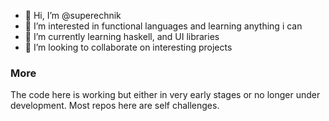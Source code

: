 - 👋 Hi, I’m @superechnik
- 👀 I’m interested in functional languages and learning anything i can
- 🌱 I’m currently learning haskell, and UI libraries
- 💞️ I’m looking to collaborate on interesting projects

### More
The code here is working but either in very early stages or no longer under development.
Most repos here are self challenges.

<!---
superechnik/superechnik is a ✨ special ✨ repository because its `README.md` (this file) appears on your GitHub profile.
You can click the Preview link to take a look at your changes.
--->
